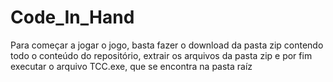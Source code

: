 # Code_In_Hand
Para começar a jogar o jogo, basta fazer o download da pasta zip contendo todo o conteúdo do repositório, extrair os arquivos da pasta zip e por fim executar o arquivo TCC.exe, que se encontra na pasta raíz
